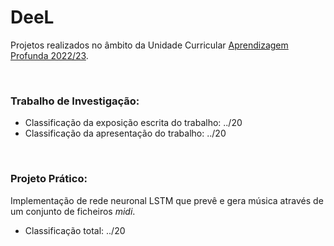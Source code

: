 # DeeL

Projetos realizados no âmbito da Unidade Curricular <ins>Aprendizagem Profunda 2022/23</ins>.

<br/>

### <b>Trabalho de Investigação</b>:

- Classificação da exposição escrita do trabalho: ../20
- Classificação da apresentação do trabalho: ../20

<br/>

### <b>Projeto Prático</b>:

Implementação de rede neuronal LSTM que prevê e gera música através de um conjunto de ficheiros *midi*.

- Classificação total: ../20 